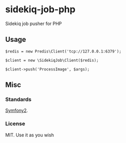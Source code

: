 # sidekiq-job-php
Sidekiq job pusher for PHP

## Usage

```
$redis = new Predis\Client('tcp://127.0.0.1:6379');

$client = new \SidekiqJob\Client($redis);

$client->push('ProcessImage', $args);
```

## Misc

### Standards
[Symfony2](https://github.com/escapestudios/Symfony2-coding-standard).

### License
MIT. Use it as you wish

